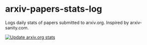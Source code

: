 # arxiv-papers-stats-log
Logs daily stats of papers submitted to arxiv.org. Inspired by arxiv-sanity.com.

[![Update arxiv.org stats](https://github.com/qte77/arxiv-papers-stats-log/actions/workflows/write-arxiv-stats.yml/badge.svg)](https://github.com/qte77/arxiv-papers-stats-log/actions/workflows/write-arxiv-stats.yml)
